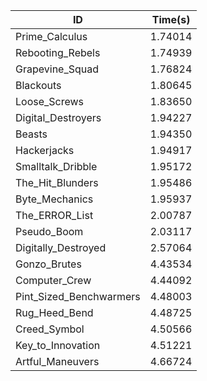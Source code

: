 |ID|Time(s)|
|-|-|
|Prime_Calculus|1.74014|
|Rebooting_Rebels|1.74939|
|Grapevine_Squad|1.76824|
|Blackouts|1.80645|
|Loose_Screws|1.83650|
|Digital_Destroyers|1.94227|
|Beasts|1.94350|
|Hackerjacks|1.94917|
|Smalltalk_Dribble|1.95172|
|The_Hit_Blunders|1.95486|
|Byte_Mechanics|1.95937|
|The_ERROR_List|2.00787|
|Pseudo_Boom|2.03117|
|Digitally_Destroyed|2.57064|
|Gonzo_Brutes|4.43534|
|Computer_Crew|4.44092|
|Pint_Sized_Benchwarmers|4.48003|
|Rug_Heed_Bend|4.48725|
|Creed_Symbol|4.50566|
|Key_to_Innovation|4.51221|
|Artful_Maneuvers|4.66724|
